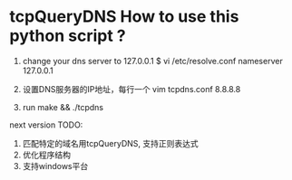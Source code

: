 tcpQueryDNS
How to use this python script ?
===========
1. change your dns server to 127.0.0.1 $ vi /etc/resolve.conf
    nameserver 127.0.0.1
2.  设置DNS服务器的IP地址，每行一个
    vim tcpdns.conf
        8.8.8.8
   
3. run make && ./tcpdns



next version TODO:
1. 匹配特定的域名用tcpQueryDNS, 支持正则表达式
2. 优化程序结构
3. 支持windows平台
